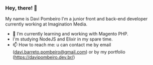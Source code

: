 ### Hey, there! 👋

My name is Davi Pombeiro
I'm a junior front and back-end developer currently working at Imagination Media.

- 🌱 I’m currently learning and working with Magento PHP.
- I'm studying NodeJS and Elixir in my spare time.
- 📫 How to reach me: u can contact me by email (davi.barreto.pombeiro@gmail.com) or by my portfolio (https://davipombeiro.dev.br/) 
